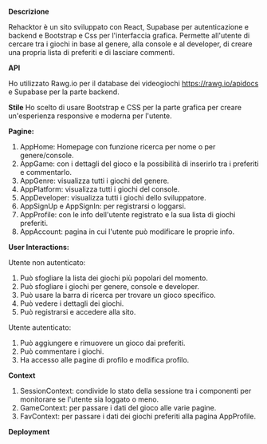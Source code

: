 **Descrizione**

Rehacktor è un sito sviluppato con React, Supabase per autenticazione e backend e Bootstrap e Css per l'interfaccia grafica. Permette all'utente di cercare tra i giochi in base al genere, alla console e al developer, di creare una propria lista di preferiti e di lasciare commenti.

**API**

Ho utilizzato Rawg.io per il database dei videogiochi https://rawg.io/apidocs e Supabase per la parte backend.

**Stile**
Ho scelto di usare Bootstrap e CSS per la parte grafica per creare un'esperienza responsive e moderna per l'utente.

**Pagine:**
1. AppHome: Homepage con funzione ricerca per nome o per genere/console.
2. AppGame: con i dettagli del gioco e la possibilità di inserirlo tra i preferiti e commentarlo.
3. AppGenre: visualizza tutti i giochi del genere.
4. AppPlatform: visualizza tutti i giochi del console.
5. AppDeveloper: visualizza tutti i giochi dello sviluppatore.
6. AppSignUp e AppSignIn: per registrarsi o loggarsi.
7. AppProfile: con le info dell'utente registrato e la sua lista di giochi preferiti.
8. AppAccount: pagina in cui l'utente può modificare le proprie info.


**User Interactions:**

Utente non autenticato:
1. Può sfogliare la lista dei giochi più popolari del momento.
2. Può sfogliare i giochi per genere, console e developer.
3. Può usare la barra di ricerca per trovare un gioco specifico.
4. Può vedere i dettagli dei giochi.
5. Può registrarsi e accedere alla sito.

Utente autenticato:
1. Può aggiungere e rimuovere un gioco dai preferiti.
2. Può commentare i giochi.
3. Ha accesso alle pagine di profilo e modifica profilo.

**Context**
1. SessionContext: condivide lo stato della sessione tra i componenti per monitorare se l'utente sia loggato o meno.
2. GameContext: per passare i dati del gioco alle varie pagine.
3. FavContext: per passare i dati dei giochi preferiti alla pagina AppProfile.

**Deployment**
